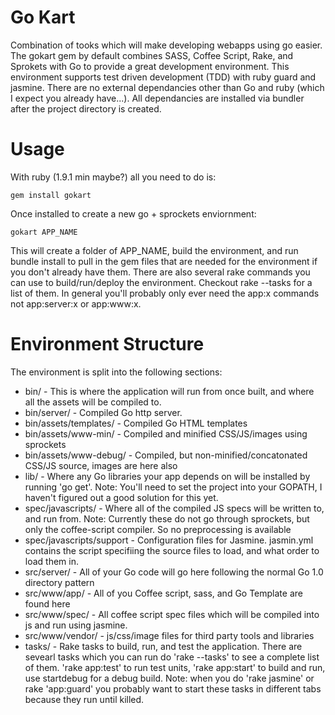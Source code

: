 # Go Kart #
Combination of tooks which will make developing webapps using go easier. The gokart gem by default combines SASS, Coffee Script, Rake, and Sprokets with Go to provide a great development environment. This environment supports test driven development (TDD) with ruby guard and jasmine.
There are no external dependancies other than Go and ruby (which I expect you already have...). All dependancies are installed via bundler after the project directory is created.


# Usage #
With ruby (1.9.1 min maybe?) all you need to do is:
```
gem install gokart
```

Once installed to create a new go + sprockets enviornment:
```
gokart APP_NAME
```

This will create a folder of APP_NAME, build the environment, and run bundle install to pull in the gem files that are needed for the environment if you don't already have them.  There are also several rake commands you can use to build/run/deploy the environment. Checkout rake --tasks for a list of them.  In general you'll probably only ever need the app:x commands not app:server:x or app:www:x.


# Environment Structure #
The environment is split into the following sections:
* bin/ - This is where the application will run from once built, and where all the assets will be compiled to.
* bin/server/ - Compiled Go http server.
* bin/assets/templates/ - Compiled Go HTML templates
* bin/assets/www-min/ - Compiled and minified CSS/JS/images using sprockets
* bin/assets/www-debug/ - Compiled, but non-minified/concatonated CSS/JS source, images are here also
* lib/ - Where any Go libraries your app depends on will be installed by running 'go get'. Note: You'll need to set the project into your GOPATH, I haven't figured out a good solution for this yet.
* spec/javascripts/ - Where all of the compiled JS specs will be written to, and run from. Note: Currently these do not go through sprockets, but only the coffee-script compiler. So no preprocessing is available
* spec/javascripts/support - Configuration files for Jasmine. jasmin.yml contains the script specifiing the source files to load, and what order to load them in.
* src/server/ - All of your Go code will go here following the normal Go 1.0 directory pattern
* src/www/app/ - All of you Coffee script, sass, and Go Template are found here
* src/www/spec/ - All coffee script spec files which will be compiled into js and run using jasmine.
* src/www/vendor/ - js/css/image files for third party tools and libraries
* tasks/ - Rake tasks to build, run, and test the application. There are sevearl tasks which you can run do 'rake --tasks' to see a complete list of them. 'rake app:test' to run test units, 'rake app:start' to build and run, use startdebug for a debug build. Note: when you do 'rake jasmine' or rake 'app:guard' you probably want to start these tasks in different tabs because they run until killed.